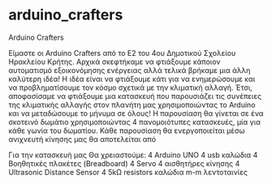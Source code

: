 # arduino_crafters
Arduino Crafters

Είμαστε οι Arduino Crafters από το Ε2 του 4ου Δημοτικού
Σχολείου Ηρακλείου Κρήτης. 
Αρχικά σκεφτήκαμε να φτιάξουμε κάποιον αυτοματισμό εξοικονόμησης ενέργειας 
αλλά τελικά βρήκαμε μια άλλη καλύτερη ιδέα!
Η ιδέα είναι να φτιάξουμε κάτι για να ενημερώσουμε και να
προβληματίσουμε τον κόσμο σχετικά με την κλιματική αλλαγή.
Έτσι, αποφασίσαμε να φτιάξουμε μια κατασκευή που
παρουσιάζει τις συνέπειες της κλιματικής αλλαγής στον
πλανήτη μας χρησιμοποιώντας το Arduino και να
μεταδώσουμε το μήνυμα σε όλους!
Η παρουσίαση θα γίνεται σε ένα σκοτεινό δωμάτιο χρησιμοποιώντας 4 πανομοιότυπες κατασκευές, μία για κάθε γωνία του δωματίου.
Κάθε παρουσίαση θα ενεργοποιείται μέσω ανιχνευτή κίνησης μας θα αποτελείται από 


Για την κατασκευή μας Θα χρειαστούμε:
4 Arduino UNO
4 usb καλώδια
4 Βοηθητικές πλακέτες (Breadboard)
4 Servo
4 αισθητήρες κίνησης
4 Ultrasonic Distance Sensor
4 5kΩ resistors
καλώδια m-m
λεντοταινίες
